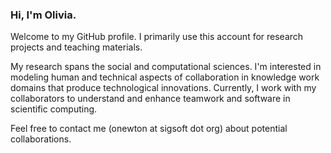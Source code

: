 ### Hi, I'm Olivia. 

Welcome to my GitHub profile. I primarily use this account for research projects and teaching materials. 

My research spans the social and computational sciences. I'm interested in modeling human and technical aspects of collaboration in knowledge work domains that produce technological innovations. Currently, I work with my collaborators to understand and enhance teamwork and software in scientific computing.

Feel free to contact me (onewton at sigsoft dot org) about potential collaborations.

<!--
**small0live/small0live** is a ✨ _special_ ✨ repository because its `README.md` (this file) appears on your GitHub profile.

Here are some ideas to get you started:

- 🔭 I’m currently working on ...
- 🌱 I’m currently learning ...
- 👯 I’m looking to collaborate on ...
- 🤔 I’m looking for help with ...
- 💬 Ask me about ...
- 📫 How to reach me: ...
- 😄 Pronouns: ...
- ⚡ Fun fact: ...
-->
